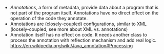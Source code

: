 * *Annotations*, a form of metadata, provide data about a program that is not part of the program itself. Annotations have no direct effect on the operation of the code they annotate.
* Annotations are (closely-coupled) configurations, similar to XML (loosely-coupled, see more about XML vs. annotations)
* Annotation itself has no effect on code. It needs another class to process the annotation with reflection mechanism and add real logic.  https://en.wikipedia.org/wiki/Java_annotation#Processing